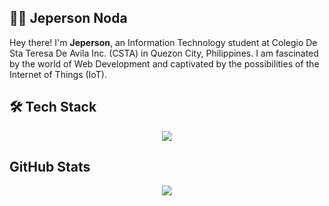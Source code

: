 ## 🧑‍💻 Jeperson Noda

Hey there! I'm **Jeperson**, an Information Technology student at Colegio De Sta Teresa De Avila Inc. (CSTA) in Quezon City, Philippines. I am fascinated by the world of Web Development and captivated by the possibilities of the Internet of Things (IoT).

## 🛠️ Tech Stack

<p align="center">
  <a href="https://github.com/jepnoda">
    <img src="https://skillicons.dev/icons?i=js,java,arduino,mysql,firebase,nodejs,express,astro,react,tailwind,bootstrap,linux,bash,powershell&theme=dark" />
  </a>
</p>

## GitHub Stats

<p align="center">
  <a href="https://github.com/jepnoda">
    <img src="https://github-readme-stats.vercel.app/api/top-langs/?username=jepnoda&hide=html,css,scss&langs_count=8&hide_progress=true" />
  </a>
</p>

<!--
**jepnoda/jepnoda** is a ✨ _special_ ✨ repository because its `README.md` (this file) appears on your GitHub profile.

Here are some ideas to get you started:

- 🔭 I’m currently working on ...
- 🌱 I’m currently learning ...
- 👯 I’m looking to collaborate on ...
- 🤔 I’m looking for help with ...
- 💬 Ask me about ...
- 📫 How to reach me: ...
- 😄 Pronouns: ...
- ⚡ Fun fact: ...
-->
